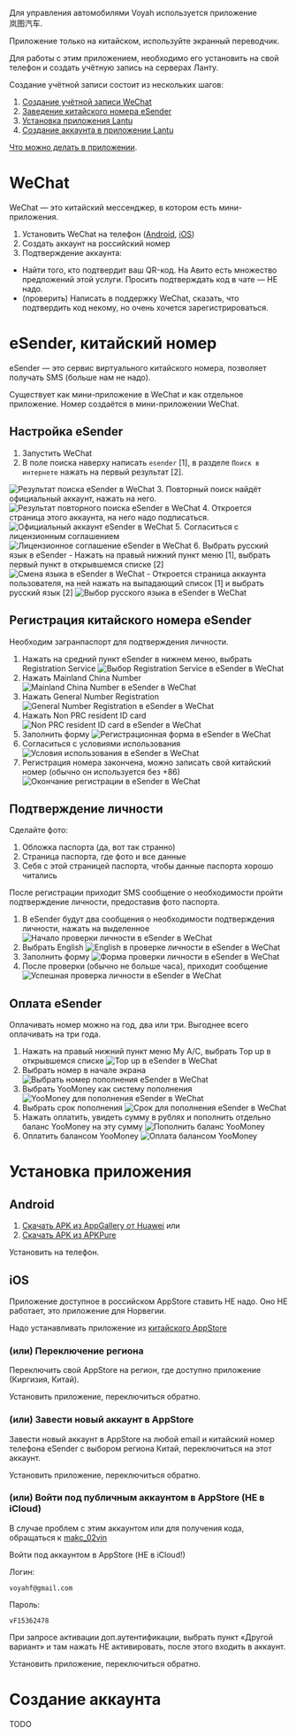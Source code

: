 <p class=text-with-icon><img class='text-with-icon__icon app-icon' src='account-app-icon-lantu.png' alt=''><span>Для управления автомобилями Voyah используется приложение <span style='text-wrap:nowrap'>岚图汽车</span>.</span></p>

Приложение только на китайском, используйте экранный переводчик.

Для работы с этим приложением, необходимо его установить на свой телефон и создать учётную запись на серверах Ланту.

Создание учётной записи состоит из нескольких шагов:

1. [Создание учётной записи WeChat](#wechat)
2. [Заведение китайского номера eSender](#esender-китайский-номер)
3. [Установка приложения Lantu](#установка-приложения)
4. [Создание аккаунта в приложении Lantu](#создание-аккаунта)

[Что можно делать в приложении](app.md).

# WeChat

<p class=text-with-icon><img class='text-with-icon__icon app-icon' src='account-app-icon-wechat.png' alt=''><span>WeChat — это китайский мессенджер, в котором есть мини-приложения.</span></p>

1. Установить WeChat на телефон ([Android](https://apkpure.net/wechat/com.tencent.mm), [iOS](https://apps.apple.com/ru/app/wechat/id414478124))
2. Создать аккаунт на российский номер
3. Подтверждение аккаунта:
  - Найти того, кто подтвердит ваш QR-код. На Авито есть множество предложений этой услуги. Просить подтверждать код в чате — НЕ надо.
  - (проверить) Написать в поддержку WeChat, сказать, что подтвердить код некому, но очень хочется зарегистрироваться.

# eSender, китайский номер

eSender — это сервис виртуального китайского номера, позволяет получать SMS (больше нам не надо).

Существует как мини-приложение в WeChat и как отдельное приложение. Номер создаётся в мини-приложении WeChat.

## Настройка eSender

1. Запустить WeChat
2. В поле поиска наверху написать `esender` [1], в разделе `Поиск в интернете` нажать на первый результат [2].
<img class=app-screenshot src='account-esender-1-01.png' alt='Результат поиска eSender в WeChat'>
3. Повторный поиск найдёт официальный аккаунт, нажать на него.
<img class=app-screenshot src='account-esender-1-02.png' alt='Результат повторного поиска eSender в WeChat'>
4. Откроется страница этого аккаунта, на него надо подписаться.
<img class=app-screenshot src='account-esender-1-03.png' alt='Официальный аккаунт eSender в WeChat'>
5. Согласиться с лицензионным соглашением
<img class=app-screenshot src='account-esender-1-04.png' alt='Лицензионное соглашение eSender в WeChat'>
6. Выбрать русский язык в eSender
  - Нажать на правый нижний пункт меню [1], выбрать первый пункт в открывшемся списке [2]
<img class=app-screenshot src='account-esender-1-05.png' alt='Смена языка в eSender в WeChat'>
  - Откроется страница аккаунта пользователя, на ней нажать на выпадающий список [1] и выбрать русский язык [2]
<img class=app-screenshot src='account-esender-1-06.png' alt='Выбор русского языка в eSender в WeChat'>

## Регистрация китайского номера eSender

Необходим загранпаспорт для подтверждения личности.

1. Нажать на средний пункт eSender в нижнем меню, выбрать Registration Service
![Выбор Registration Service в eSender в WeChat](account-esender-2-01.png "Выбор Registration Service в eSender в WeChat")
2. Нажать Mainland China Number
![Mainland China Number в eSender в WeChat](account-esender-2-02.png "Mainland China Number в eSender в WeChat")
3. Нажать General Number Registration
![General Number Registration в eSender в WeChat](account-esender-2-03.png "General Number Registration в eSender в WeChat")
4. Нажать Non PRC resident ID card
![Non PRC resident ID card в eSender в WeChat](account-esender-2-04.png "Non PRC resident ID card в eSender в WeChat")
5. Заполнить форму
![Регистрационная форма в eSender в WeChat](account-esender-2-05.png "Регистрационная форма в eSender в WeChat")
5. Согласиться с условиями использования
![Условия использования в eSender в WeChat](account-esender-2-06.png "Условия использования в eSender в WeChat")
6. Регистрация номера закончена, можно записать свой китайский номер (обычно он используется без +86)
![Окончание регистрации в eSender в WeChat](account-esender-2-07.png "Окончание регистрации в eSender в WeChat")

## Подтверждение личности

Сделайте фото:

1. Обложка паспорта (да, вот так странно)
2. Страница паспорта, где фото и все данные
3. Себя с этой страницей паспорта, чтобы данные паспорта хорошо читались

После регистрации приходит SMS сообщение о необходимости пройти подтверждение личности, предоставив фото паспорта.

1. В eSender будут два сообщения о необходимости подтверждения личности, нажать на выделенное
![Начало проверки личности в eSender в WeChat](account-esender-3-01.png "Начало проверки личности в eSender в WeChat")
2. Выбрать English
![English в проверке личности в eSender в WeChat](account-esender-3-02.png "English в проверке личности в eSender в WeChat")
3. Заполнить форму
![Форма проверки личности в eSender в WeChat](account-esender-3-03.png "Форма проверки личности в eSender в WeChat")
4. После проверки (обычно не больше часа), приходит сообщение
![Успешная проверка личности в eSender в WeChat](account-esender-3-09.png "Успешная проверка личности в eSender в WeChat")

## Оплата eSender

Оплачивать номер можно на год, два или три. Выгоднее всего оплачивать на три года.

1. Нажать на правый нижний пункт меню My A/C, выбрать Top up в открывшемся списке
![Top up в eSender в WeChat](account-esender-4-01.png "Top up в eSender в WeChat")
2. Выбрать номер в начале экрана
![Выбрать номер пополнения eSender в WeChat](account-esender-4-02.png "Выбрать номер пополнения в eSender в WeChat")
3. Выбрать YooMoney как систему пополнения
![YooMoney для пополнения eSender в WeChat](account-esender-4-03.png "YooMoney для пополнения eSender в WeChat")
4. Выбрать срок пополнения
![Срок для пополнения eSender в WeChat](account-esender-4-04.png "Срок для пополнения eSender в WeChat")
5. Нажать оплатить, увидеть сумму в рублях и пополнить отдельно баланс YooMoney на эту сумму
![Пополнить баланс YooMoney](account-esender-4-05.png "Пополнить баланс YooMoney")
6. Оплатить балансом YooMoney
![Оплата балансом YooMoney](account-esender-4-06.png "Оплата балансом YooMoney")

# Установка приложения
## Android

1. [Скачать APK из AppGallery от Huawei](https://appgallery.cloud.huawei.com/appdl/C103719447) или
2. [Скачать APK из APKPure](https://apkpure.net/lan-tu-qi-che/com.voyah.fassistant)

Установить на телефон.

## iOS

Приложение доступное в российском AppStore ставить НЕ надо. Оно НЕ работает, это приложение для Норвегии.

Надо устанавливать приложение из [китайского AppStore](https://apps.apple.com/app/id1550056350)

### (или) Переключение региона

Переключить свой AppStore на регион, где доступно приложение (Киргизия, Китай).

Установить приложение, переключиться обратно.

### (или) Завести новый аккаунт в AppStore

Завести новый аккаунт в AppStore на любой email и китайский номер телефона eSender с выбором региона Китай, переключиться на этот аккаунт.

Установить приложение, переключиться обратно.

### (или) Войти под публичным аккаунтом в AppStore (НЕ в iCloud)

В случае проблем с этим аккаунтом или для получения кода, обращаться к [makc_02vin](https://t.me/makc_02vin)

Войти под аккаунтом в AppStore (НЕ в iCloud!)

Логин:

`voyahf@gmail.com`

Пароль:

`vF15362478`

При запросе активации доп.аутентификации, выбрать пункт «Другой вариант» и там нажать НЕ активировать, после этого входить в аккаунт.

Установить приложение, переключиться обратно.

# Создание аккаунта

TODO
